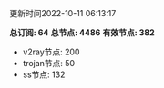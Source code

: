更新时间2022-10-11 06:13:17

**总订阅: 64**
**总节点: 4486**
**有效节点: 382**
- v2ray节点: 200
- trojan节点: 50
- ss节点: 132
